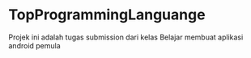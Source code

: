 # TopProgrammingLanguange
Projek ini adalah tugas submission dari kelas Belajar membuat aplikasi android pemula
